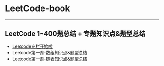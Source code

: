 # LeetCode-book
------
LeetCode 1~400题总结 + 专题知识点&题型总结
------
- [Leetcode专栏开始啦](https://mp.weixin.qq.com/s?__biz=MzI0OTQwMTA5Ng==&mid=2247483811&idx=1&sn=f2861c24a58f7791cf1873817845bb5d&chksm=e9935bc4dee4d2d22a5c38616152cf8f56650775d3fef932056002816468ae136d1b003a5f50&token=968139680&lang=zh_CN#rd)
- Leetcode第一周-数组知识点&题型总结
- Leetcode第一周-链表知识点&题型总结
